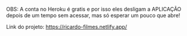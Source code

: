 OBS: A conta no Heroku é gratis e por isso eles desligam a APLICAÇÃO depois de um tempo sem acessar, mas só esperar um pouco que abre!

Link do projeto:  https://ricardo-filmes.netlify.app/

